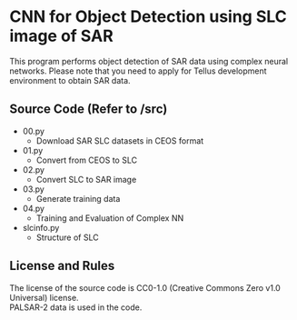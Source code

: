 # CNN for Object Detection using SLC image of SAR

This program performs object detection of SAR data using complex neural networks.
Please note that you need to apply for Tellus development environment to obtain SAR data.

## Source Code (Refer to /src)
- 00.py
  - Download SAR SLC datasets in CEOS format
- 01.py
  - Convert from CEOS to SLC
- 02.py
  - Convert SLC to SAR image
- 03.py
  - Generate training data
- 04.py
  - Training and Evaluation of Complex NN
- slcinfo.py
  - Structure of SLC

## License and Rules
The license of the source code is CC0-1.0 (Creative Commons Zero v1.0 Universal) license.  
PALSAR-2 data is used in the code.
